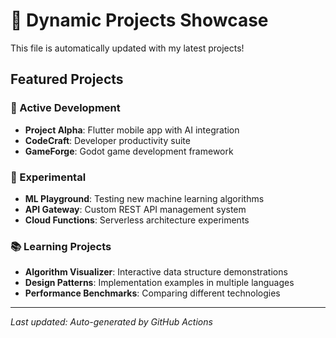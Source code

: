 # 🚀 Dynamic Projects Showcase

This file is automatically updated with my latest projects!

## Featured Projects

### 🎯 Active Development
- **Project Alpha**: Flutter mobile app with AI integration
- **CodeCraft**: Developer productivity suite
- **GameForge**: Godot game development framework

### 🔬 Experimental
- **ML Playground**: Testing new machine learning algorithms
- **API Gateway**: Custom REST API management system
- **Cloud Functions**: Serverless architecture experiments

### 📚 Learning Projects
- **Algorithm Visualizer**: Interactive data structure demonstrations
- **Design Patterns**: Implementation examples in multiple languages
- **Performance Benchmarks**: Comparing different technologies

---
*Last updated: Auto-generated by GitHub Actions*
